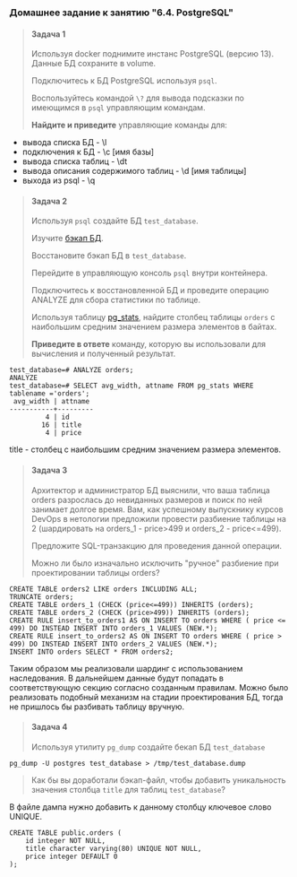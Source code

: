 ### Домашнее задание к занятию "6.4. PostgreSQL"
>#### Задача 1
>
>Используя docker поднимите инстанс PostgreSQL (версию 13). Данные БД сохраните в volume.
>
>Подключитесь к БД PostgreSQL используя `psql`.
>
>Воспользуйтесь командой `\?` для вывода подсказки по имеющимся в `psql` управляющим командам.
>
>**Найдите и приведите** управляющие команды для:
- вывода списка БД -  \l
- подключения к БД - \c [имя базы]
- вывода списка таблиц - \dt
- вывода описания содержимого таблиц - \d [имя таблицы]
- выхода из psql - \q

>#### Задача 2
>
>Используя `psql` создайте БД `test_database`.
>
>Изучите [бэкап БД](https://github.com/netology-code/virt-homeworks/tree/master/06-db-04-postgresql/test_data).
>
>Восстановите бэкап БД в `test_database`.
>
>Перейдите в управляющую консоль `psql` внутри контейнера.
>
>Подключитесь к восстановленной БД и проведите операцию ANALYZE для сбора статистики по таблице.
>
>Используя таблицу [pg_stats](https://postgrespro.ru/docs/postgresql/12/view-pg-stats), найдите столбец таблицы `orders` 
>с наибольшим средним значением размера элементов в байтах.
>
>**Приведите в ответе** команду, которую вы использовали для вычисления и полученный результат.

```mysql-psql
test_database=# ANALYZE orders;
ANALYZE
test_database=# SELECT avg_width, attname FROM pg_stats WHERE tablename ='orders';
 avg_width | attname
-----------+---------
         4 | id
        16 | title
         4 | price
```

title - столбец с наибольшим средним значением размера элементов.

>#### Задача 3
>
>Архитектор и администратор БД выяснили, что ваша таблица orders разрослась до невиданных размеров и
>поиск по ней занимает долгое время. Вам, как успешному выпускнику курсов DevOps в нетологии предложили
>провести разбиение таблицы на 2 (шардировать на orders_1 - price>499 и orders_2 - price<=499).
>
>Предложите SQL-транзакцию для проведения данной операции.
> 
>Можно ли было изначально исключить "ручное" разбиение при проектировании таблицы orders?

```mysql-psql
CREATE TABLE orders2 LIKE orders INCLUDING ALL;
TRUNCATE orders;
CREATE TABLE orders_1 (CHECK (price<=499)) INHERITS (orders);
CREATE TABLE orders_2 (CHECK (price>499)) INHERITS (orders);
CREATE RULE insert_to_orders1 AS ON INSERT TO orders WHERE ( price <= 499) DO INSTEAD INSERT INTO orders_1 VALUES (NEW.*);
CREATE RULE insert_to_orders2 AS ON INSERT TO orders WHERE ( price > 499) DO INSTEAD INSERT INTO orders_2 VALUES (NEW.*);
INSERT INTO orders SELECT * FROM orders2;
```
Таким образом мы реализовали шардинг с использованием наследования. В дальнейшем данные будут
попадать в соответствующую секцию согласно созданным правилам. Можно было реализовать подобный 
механизм на стадии проектирования БД, тогда не пришлось бы разбивать таблицу вручную.

>#### Задача 4
>
>Используя утилиту `pg_dump` создайте бекап БД `test_database`
```mysql-psql
pg_dump -U postgres test_database > /tmp/test_database.dump
```
>Как бы вы доработали бэкап-файл, чтобы добавить уникальность значения столбца `title` для таблиц `test_database`?

В файле дампа нужно добавить к данному столбцу ключевое слово UNIQUE.
```mysql-psql
CREATE TABLE public.orders (
    id integer NOT NULL,
    title character varying(80) UNIQUE NOT NULL,
    price integer DEFAULT 0
);
```

